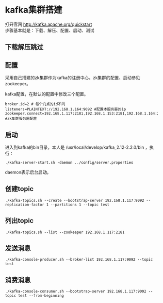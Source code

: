 # kafka集群搭建 #
打开官网 http://kafka.apache.org/quickstart  
步骤基本就是：下载、解压、配置、启动、测试  

## 下载解压跳过 ##

## 配置 ##
采用自己搭建的zk集群作为kafka的注册中心。zk集群的配置、启动参见zookeeper。  

kafka配置，在默认的配置中修改三个配置。

    broker.id=2 # 每个几点的id不同
	listeners=PLAINTEXT://192.168.1.164:9092 #配置本服务器的ip
	zookeeper.connect=192.168.1.117:2181,192.168.1.153:2181,192.168.1.164:2181 #zk集群服务器配置 

## 启动 ##
进入到kafka的bin目录，本人是 /usr/local/develop/kafka_2.12-2.2.0/bin ，执行：  

    ./kafka-server-start.sh -daemon ../config/server.properties 

daemon表示后台启动。  

## 创建topic ##

    ./kafka-topics.sh --create --bootstrap-server 192.168.1.117:9092 --replication-factor 1 --partitions 1 --topic test

## 列出topic ##

    ./kafka-topics.sh --list --zookeeper 192.168.1.117:2181

## 发送消息 ##

    ./kafka-console-producer.sh --broker-list 192.168.1.117:9092 --topic test


## 消费消息 ##

    ./kafka-console-consumer.sh --bootstrap-server 192.168.1.117:9092 --topic test --from-beginning



